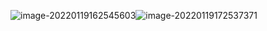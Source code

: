 ![image-20220119162545603](C:\Users\Administrator\AppData\Roaming\Typora\typora-user-images\image-20220119162545603.png)![image-20220119172537371](C:\Users\Administrator\AppData\Roaming\Typora\typora-user-images\image-20220119172537371.png)